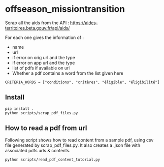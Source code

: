 # offseason_missiontransition

Scrap all the aids from the API : https://aides-territoires.beta.gouv.fr/api/aids/

For each one gives the information of :
- name
- url
- if error on orig url and the type
- if error on app url and the type
- list of pdfs if available on url
- Whether a pdf contains a word from the list given here

`CRITERIA_WORDS = ["conditions", "critères", "éligible", "éligibilité"]`

## Install

```
pip install .
python scripts/scrap_pdf_files.py
```

## How to read a pdf from url
Following script shows how to read content from a sample pdf, using csv file generated
by scrap_pdf_files.py. It also creates a .json file with associated pdfs urls & contents.
```
python scripts/read_pdf_content_tutorial.py
```